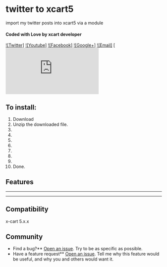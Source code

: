 # twitter to xcart5 
import my twitter posts into xcart5 via a module

#### Coded with Love by xcart developer
[![Twitter]](http://twitter.com/modxdeveloper)
[![Youtube]](https://www.youtube.com/watch?v=WmAt3QbbP0s&feature=youtu.be)
[![Facebook]](http://facebook.com/pages/Modx-support/159804034043556)
[![Google+]](https://plus.google.com/109498197448404992305)
[![Email]](mailto:modx.customize@gmail.com)
[![Dev's x-cart profile](https://forum.x-cart.com/member.php?u=22220)

## To install:
1. Download
2. Unzip the downloaded file.
3.   
4. 
5.  
6.  
7.  
8.  
9.  
10. Done.  
 

## Features
* **  
* **  
 
## Compatibility
x-cart 5.x.x

## Community
- Find a bug?** [Open an issue](https://github.com/modxcustomize/twitter-xcart5/issues). Try to be as specific as possible.
- Have a feature request** [Open an issue](https://github.com/modxcustomize/twitter-xcart5/issues). Tell me why this feature would be useful, and why you and others would want it.

